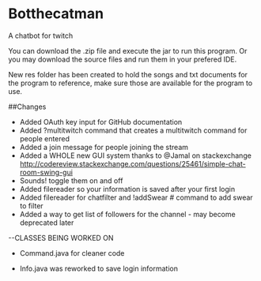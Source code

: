 # Botthecatman
A chatbot for twitch

You can download the .zip file and execute the jar to run this program.
Or you may download the source files and run them in your prefered IDE. 

New res folder has been created to hold the songs and txt documents for the program to reference, 
make sure those are available for the program to use.

##Changes

- Added OAuth key input for GitHub documentation
- Added ?multitwitch command that creates a multitwitch command for people entered
- Added a join message for people joining the stream
- Added a WHOLE new GUI system thanks to @Jamal on stackexchange http://codereview.stackexchange.com/questions/25461/simple-chat-room-swing-gui 
- Sounds! toggle them on and off
- Added filereader so your information is saved after your first login
- Added filereader for chatfilter and !addSwear # command to add swear to filter
- Added a way to get list of followers for the channel - may become deprecated later

--CLASSES BEING WORKED ON
* Command.java for cleaner code
- Info.java was reworked to save login information
